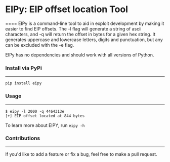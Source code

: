# EIPy: EIP offset location Tool
====
EIPy is a command-line tool to aid in exploit development by making it easier to find EIP offsets. The -l flag
will generate a string of ascii characters, and -q will return the offset in bytes for a given hex string.
It generates uppercase and lowercase letters, digits and punctuation, but any can be excluded with the -e flag.


EIPy has no dependencies and should work with all versions of Python.


### Install via PyPi
---
    pip install eipy

### Usage
---
    $ eipy -l 2000 -q 4464313e
    [+] EIP offset located at 844 bytes    

To learn more about EIPY, run `eipy -h`


### Contributions
---
If you'd like to add a feature or fix a bug, feel free to make a pull request.

